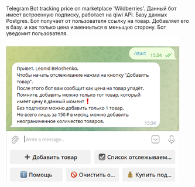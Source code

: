 Telegram Bot tracking price on marketplace 'Wildberries'.
Данный бот имеет встроенную подписку, работает на qiwi API. Базу данных Postgres.
Бот получает от пользователя ссылку на товар. Добавляет его в базу. и как только цена измениьться в меньшую сторону. Бот уведомит пользователя.
![Screenshots](https://github.com/gehat/Tele_Bot/blob/master/memberships/%D0%A1%D0%BD%D0%B8%D0%BC%D0%BE%D0%BA%20%D1%8D%D0%BA%D1%80%D0%B0%D0%BD%D0%B0%202023-05-09%20153440.png)
